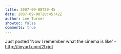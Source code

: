 ```yaml
---
title: 2007-09-08T20-45
date: 2007-09-08T20:45:42Z
author: Lee Turner
showtoc: false
comments: true
---
```


Just posted 'Now I remember what the cinema is like' - http://tinyurl.com/2fxjdt

